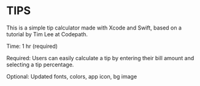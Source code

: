 TIPS
====

This is a simple tip calculator made with Xcode and Swift, based on a tutorial by Tim Lee at Codepath. 

Time: 1 hr (required)

Required: Users can easily calculate a tip by entering their bill amount and selecting a tip percentage.  

Optional: Updated fonts, colors, app icon, bg image


